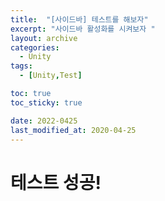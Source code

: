 ```yaml
---
title:  "[사이드바] 테스트를 해보자"
excerpt: "사이드바 활성화를 시켜보자 "
layout: archive
categories:
  - Unity
tags:
  - [Unity,Test]

toc: true
toc_sticky: true

date: 2022-0425
last_modified_at: 2020-04-25
---
```


# 테스트 성공!
